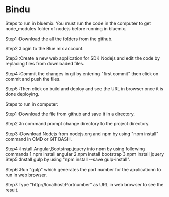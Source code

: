 # Bindu

Steps to run in bluemix:
You must run the code in the computer to get node_modules folder of nodejs before running in bluemix.

Step1 :Download the all the folders from the github.

Step2 :Login to the Blue mix account.

Step3 :Create a new web application for SDK Nodejs and edit the code by replacing files from downloaded files.

Step4 :Commit the changes in git by entering "first commit" then click on commit and push the files.

Step5 :Then click on build and deploy and see the URL in browser once it is done deploying. 
 
 
Steps to run in computer:

Step1 :Download the file from github and save it in a directory.

Step2 :In command prompt change directory to the project directory.

Step3 :Download Nodejs from nodejs.org and npm by using "npm install" command in CMD or GIT BASH.

Step4 :Install Angular,Bootstrap,jquery into npm by using following commands
		1.npm install angular
		2.npm install bootstrap
		3.npm install jquery
Step5 :Install gulp by using "npm install --save gulp-install".

Step6 :Run "gulp" which generates the port number for the applicationn to run in web browser.

Step7:Type "http://localhost:Portnumber" as URL in web browser to see the result.
